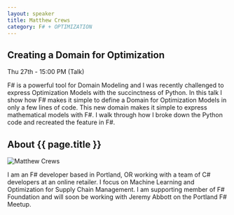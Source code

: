 ```yaml
---
layout: speaker
title: Matthew Crews
category: F# + OPTIMIZATION
---
```


<div class="row">
    <div class="col-md-6">
        <div class="speaker-talk">
            <div class="section-head">
                <h2 class="header-title">Creating a Domain for Optimization</h2>
                    <p class="header-desc">Thu 27th - 15:00 PM (Talk)</p>
            </div>
            <div>
                <p>
                    F# is a powerful tool for Domain Modeling and I was recently challenged to express Optimization Models with the succinctness of Python. In this talk I show how F# makes it simple to define a Domain for Optimization Models in only a few lines of code. This new domain makes it simple to express mathematical models with F#. I walk through how I broke down the Python code and recreated the feature in F#.
                </p>
            </div>
        </div>
    </div>
</div><!-- /.row -->
<div class="row">
    <div class="col-md-12">
        <div class="speaker-about">
            <div class="section-head">
                <h2 class="header-title">About {{ page.title }}</h2>
                <p class="header-desc">
                    <a href="https://twitter.com/McCrews"><i class="fab fa-twitter"></i></a>
            		<a href="http://matthewcrews.com/"><i class="fas fa-rss"></i></a>
                </p>					
            </div>
            <div class="row">
                <div class="col-md-2">
                    <img src="{{ site.baseurl }}public/assets/speakers/2018/matthew-crews.jpg" alt="Matthew Crews" />
                </div>
                <div class="col-md-10">
                    <p>
                        I am an F# developer based in Portland, OR working with a team of C# developers at an online retailer. I focus on Machine Learning and Optimization for Supply Chain Management. I am supporting member of F# Foundation and will soon be working with Jeremy Abbott on the Portland F# Meetup.
                    </p>
                </div>
            </div>       
        </div>
    </div>
</div>